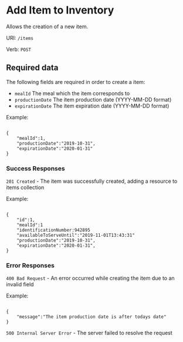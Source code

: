 # Add Item to Inventory

Allows the creation of a new item.

URI: `/items`

Verb: `POST`

## Required data

The following fields are required in order to create a item:

- `mealId` The meal which the item corresponds to
- `productionDate` The item production date (YYYY-MM-DD format)
- `expirationDate` The item expiration date (YYYY-MM-DD format)

Example:

```

{
    "mealId":1,
    "productionDate":"2019-10-31",
    "expirationDate":"2020-01-31"
}

```

### Success Responses

`201 Created` - The item was successfully created, adding a resource to items collection

Example:

```

{
    "id":1,
    "mealId":1
    "identificationNumber:942895
    "availableToServeUntil":"2019-11-01T13:43:31"
    "productionDate":"2019-10-31",
    "expirationDate":"2020-01-31",
}

```

### Error Responses

`400 Bad Request` - An error occurred while creating the item due to an invalid field

Example:

```

{
    "message":"The item production date is after todays date"
}

```

`500 Internal Server Error` - The server failed to resolve the request